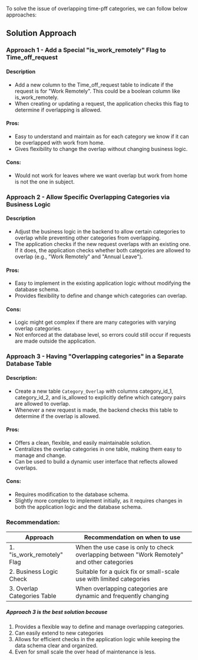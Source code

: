 To solve the issue of overlapping time-pff categories, we can follow below approaches:
## Solution Approach

### Approach 1 - Add a Special "is_work_remotely" Flag to Time_off_request

#### Description 
- Add a new column to the Time_off_request table to indicate if the request is for "Work Remotely". This could be a boolean column like is_work_remotely.
- When creating or updating a request, the application checks this flag to determine if overlapping is allowed. 

#### Pros:
- Easy to understand and maintain as for each category we know if it can be overlapped with work from home.
- Gives flexibility to change the overlap without changing business logic.
#### Cons:
- Would not work for leaves where we want overlap but work from home is not the one in subject.

### Approach 2 - Allow Specific Overlapping Categories via Business Logic
#### Description
- Adjust the business logic in the backend to allow certain categories to overlap while preventing other categories from overlapping.
- The application checks if the new request overlaps with an existing one. If it does, the application checks whether both categories are allowed to overlap (e.g., "Work Remotely" and "Annual Leave").

#### Pros:
- Easy to implement in the existing application logic without modifying the database schema.
- Provides flexibility to define and change which categories can overlap.

#### Cons:
- Logic might get complex if there are many categories with varying overlap categories.
- Not enforced at the database level, so errors could still occur if requests are made outside the application.

### Approach 3 - Having "Overlapping categories" in a Separate Database Table
#### Description:
- Create a new table `Category_Overlap` with columns category_id_1, category_id_2, and is_allowed to explicitly define which category pairs are allowed to overlap.
- Whenever a new request is made, the backend checks this table to determine if the overlap is allowed.

#### Pros:
- Offers a clean, flexible, and easily maintainable solution.
- Centralizes the overlap categories in one table, making them easy to manage and change.
- Can be used to build a dynamic user interface that reflects allowed overlaps.

#### Cons:
- Requires modification to the database schema.
- Slightly more complex to implement initially, as it requires changes in both the application logic and the database schema.

### Recommendation: 

| Approach               | Recommendation on when to use                                                            |
|------------------------|------------------------------------------------------------------------------------------|
| 1. "is_work_remotely" Flag | When the use case is only to check overlapping between "Work Remotely" and other categories |
| 2. Business Logic Check | Suitable for a quick fix or small-scale use with limited categories                       |
| 3. Overlap Categories Table | When overlapping categories are dynamic and frequently changing                         |

##### Approach 3 is the best solution because
1. Provides a flexible way to define and manage overlapping categories.
2. Can easily extend to new categories
3. Allows for efficient checks in the application logic while keeping the data schema clear and organized.
4. Even for small scale the over head of maintenance is less.